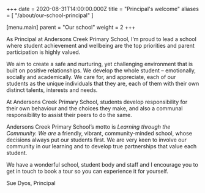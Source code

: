 +++
date = 2020-08-31T14:00:00.000Z
title = "Principal's welcome"
aliases = [ "/about/our-school-principal" ]

[menu.main]
parent = "Our school"
weight = 2
+++

As Principal at Andersons Creek Primary School, I’m proud to lead a school where student achievement and wellbeing are the top priorities and parent participation is highly valued.

We aim to create a safe and nurturing, yet challenging environment that is built on positive relationships. We develop the whole student – emotionally, socially and academically. We care for, and appreciate, each of our students as the unique individuals that they are, each of them with their own distinct talents, interests and needs.

At Andersons Creek Primary School, students develop responsibility for their own behaviour and the choices they make, and also a communal responsibility to assist their peers to do the same.

Andersons Creek Primary School’s motto is *Learning through the Community. We are* a friendly, vibrant, community-minded school, whose decisions always put our students first. We are very keen to involve our community in our learning and to develop true partnerships that value each student.

We have a wonderful school, student body and staff and I encourage you to get in touch to book a tour so you can experience it for yourself.

Sue Dyos, Principal
